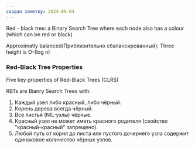 ```yaml
---
создал заметку: 2024-09-04
---
```

Red - black tree: a Binary Search Tree where each node also has a colour (which can be red or black)

Approximatly balanced(Приблизительно сбалансированный): Three height is O-(log n)


### Red-Black Tree Properties

Five key properties of Red-Black Trees (CLRS)

RBTs are Bianry Search Trees with: 

1. Каждый узел либо красный, либо чёрный.
2. Корень дерева всегда чёрный.
3. Все листья (NIL-узлы) чёрные.
4. Красный узел не может иметь красного родителя (свойство "красный-красный" запрещено).
5. Любой путь от корня до листа или пустого дочернего узла содержит одинаковое количество чёрных узлов.